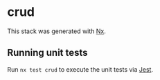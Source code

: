 # crud

This stack was generated with [Nx](https://nx.dev).

## Running unit tests

Run `nx test crud` to execute the unit tests via [Jest](https://jestjs.io).
